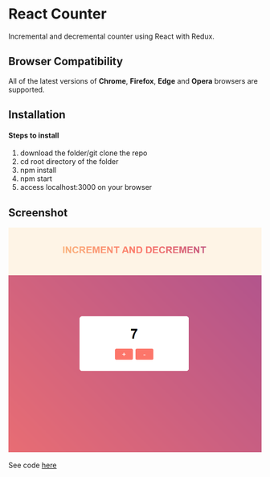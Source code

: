 # React Counter

Incremental and decremental counter using React with Redux.

## Browser Compatibility

All of the latest versions of <b>Chrome</b>, <b>Firefox</b>, <b>Edge</b> and <b>Opera</b> browsers are supported.

## Installation

#### Steps to install

<ol>
  <li>download the folder/git clone the repo</li>
  <li>cd root directory of the folder</li>
  <li>npm install</li>
  <li>npm start</li>
  <li>access localhost:3000 on your browser</li>
</ol>

## Screenshot

![](screenshot/front.png)

See code <a href="https://github.com/veronikagregorec/react-counter/tree/main/src">here</a>
